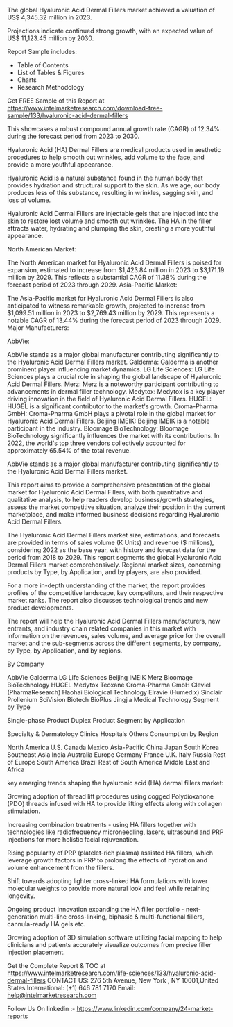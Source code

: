 The global Hyaluronic Acid Dermal Fillers market achieved a valuation of US$ 4,345.32 million in 2023.



Projections indicate continued strong growth, with an expected value of US$ 11,123.45 million by 2030.

Report Sample includes:
- Table of Contents
- List of Tables & Figures
- Charts
- Research Methodology

Get FREE Sample of this Report at https://www.intelmarketresearch.com/download-free-sample/133/hyaluronic-acid-dermal-fillers




This showcases a robust compound annual growth rate (CAGR) of 12.34% during the forecast period from 2023 to 2030.



Hyaluronic Acid (HA) Dermal Fillers are medical products used in aesthetic procedures to help smooth out wrinkles, add volume to the face, and provide a more youthful appearance.



Hyaluronic Acid is a natural substance found in the human body that provides hydration and structural support to the skin. As we age, our body produces less of this substance, resulting in wrinkles, sagging skin, and loss of volume.



Hyaluronic Acid Dermal Fillers are injectable gels that are injected into the skin to restore lost volume and smooth out wrinkles. The HA in the filler attracts water, hydrating and plumping the skin, creating a more youthful appearance.

North American Market:



The North American market for Hyaluronic Acid Dermal Fillers is poised for expansion, estimated to increase from $1,423.84 million in 2023 to $3,171.19 million by 2029.
This reflects a substantial CAGR of 11.38% during the forecast period of 2023 through 2029.
Asia-Pacific Market:



The Asia-Pacific market for Hyaluronic Acid Dermal Fillers is also anticipated to witness remarkable growth, projected to increase from $1,099.51 million in 2023 to $2,769.43 million by 2029.
This represents a notable CAGR of 13.44% during the forecast period of 2023 through 2029.
Major Manufacturers:



AbbVie:


AbbVie stands as a major global manufacturer contributing significantly to the Hyaluronic Acid Dermal Fillers market.
Galderma:
Galderma is another prominent player influencing market dynamics.
LG Life Sciences:
LG Life Sciences plays a crucial role in shaping the global landscape of Hyaluronic Acid Dermal Fillers.
Merz:
Merz is a noteworthy participant contributing to advancements in dermal filler technology.
Medytox:
Medytox is a key player driving innovation in the field of Hyaluronic Acid Dermal Fillers.
HUGEL:
HUGEL is a significant contributor to the market's growth.
Croma-Pharma GmbH:
Croma-Pharma GmbH plays a pivotal role in the global market for Hyaluronic Acid Dermal Fillers.
Beijing IMEIK:
Beijing IMEIK is a notable participant in the industry.
Bloomage BioTechnology:
Bloomage BioTechnology significantly influences the market with its contributions.
In 2022, the world's top three vendors collectively accounted for approximately 65.54% of the total revenue.


AbbVie stands as a major global manufacturer contributing significantly to the Hyaluronic Acid Dermal Fillers market.


This report aims to provide a comprehensive presentation of the global market for Hyaluronic Acid Dermal Fillers, with both quantitative and qualitative analysis, to help readers develop business/growth strategies, assess the market competitive situation, analyze their position in the current marketplace, and make informed business decisions regarding Hyaluronic Acid Dermal Fillers.



The Hyaluronic Acid Dermal Fillers market size, estimations, and forecasts are provided in terms of sales volume (K Units) and revenue ($ millions), considering 2022 as the base year, with history and forecast data for the period from 2018 to 2029. This report segments the global Hyaluronic Acid Dermal Fillers market comprehensively. Regional market sizes, concerning products by Type, by Application, and by players, are also provided.



For a more in-depth understanding of the market, the report provides profiles of the competitive landscape, key competitors, and their respective market ranks. The report also discusses technological trends and new product developments.



The report will help the Hyaluronic Acid Dermal Fillers manufacturers, new entrants, and industry chain related companies in this market with information on the revenues, sales volume, and average price for the overall market and the sub-segments across the different segments, by company, by Type, by Application, and by regions.

By Company



AbbVie
Galderma
LG Life Sciences
Beijing IMEIK
Merz
Bloomage BioTechnology
HUGEL
Medytox
Teoxane
Croma-Pharma GmbH
Cleviel (PharmaResearch)
Haohai Biological Technology
Elravie (Humedix)
Sinclair
Prollenium
SciVision Biotech
BioPlus
Jingjia Medical Technology
Segment by Type



Single-phase Product
Duplex Product
Segment by Application



Specialty & Dermatology Clinics
Hospitals
Others
Consumption by Region



North America
U.S.
Canada
Mexico
Asia-Pacific
China
Japan
South Korea
Southeast Asia
India
Australia
Europe
Germany
France
U.K.
Italy
Russia
Rest of Europe
South America
Brazil
Rest of South America
Middle East and Africa


key emerging trends shaping the hyaluronic acid (HA) dermal fillers market:



Growing adoption of thread lift procedures using cogged Polydioxanone (PDO) threads infused with HA to provide lifting effects along with collagen stimulation.

Increasing combination treatments - using HA fillers together with technologies like radiofrequency microneedling, lasers, ultrasound and PRP injections for more holistic facial rejuvenation.

Rising popularity of PRP (platelet-rich plasma) assisted HA fillers, which leverage growth factors in PRP to prolong the effects of hydration and volume enhancement from the fillers.

Shift towards adopting lighter cross-linked HA formulations with lower molecular weights to provide more natural look and feel while retaining longevity.

Ongoing product innovation expanding the HA filler portfolio - next-generation multi-line cross-linking, biphasic & multi-functional fillers, cannula-ready HA gels etc.

Growing adoption of 3D simulation software utilizing facial mapping to help clinicians and patients accurately visualize outcomes from precise filler injection placement.

Get the Complete Report & TOC at https://www.intelmarketresearch.com/life-sciences/133/hyaluronic-acid-dermal-fillers
CONTACT US:
276 5th Avenue, New York , NY 10001,United States
International: (+1) 646 781 7170
Email: help@intelmarketresearch.com

Follow Us On linkedin :- https://www.linkedin.com/company/24-market-reports

